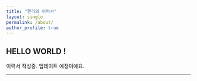 ```yaml
---
title: "헨리의 이력서"
layout: single
permalink: /about/
author_profile: true
---
```


## HELLO WORLD !

이력서 작성중. 업데이트 예정이에요.



----

